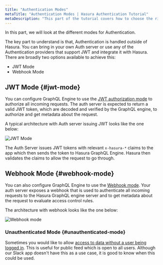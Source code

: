 ```yaml
---
title: "Authentication Modes"
metaTitle: "Authentication Modes | Hasura Authentication Tutorial"
metaDescription: "This part of the tutorial covers how to choose the right authentication mode in Hasura"
---
```


In this part, we will look at the different modes for Authentication. 

The key part to understand is that, Authentication is handled outside of Hasura. You can bring in your own Auth server or use any of the Authentication providers that support JWT and integrate it with Hasura. There are broadly two options available to achieve this:

- JWT Mode
- Webhook Mode

## JWT Mode {#jwt-mode}

You can configure GraphQL Engine to use the [JWT authorization mode](https://hasura.io/docs/latest/auth/authentication/jwt/) to authorize all incoming requests. The auth server is expected to return a valid JWT token, which are decoded and verified by the GraphQL engine, to authorize and get metadata about the request.

A typical architecture with Auth server issuing JWT looks like the one below:

![JWT Mode](https://graphql-engine-cdn.hasura.io/learn-hasura/assets/graphql-hasura-authentication/jwt-mode.png)

The Auth Server issues JWT tokens with relevant `x-hasura-*` claims to the app which then sends the token to Hasura GraphQL Engine. Hasura then validates the claims to allow the request to go through.

## Webhook Mode {#webhook-mode}

You can also configure GraphQL Engine to use the [Webhook mode](https://hasura.io/docs/latest/auth/authentication/webhook/). Your auth server exposes a webhook that is used to authenticate all incoming requests to the Hasura GraphQL engine server and to get metadata about the request to evaluate access control rules.

The architecture with webhook looks like the one below:

![Webhook mode](https://graphql-engine-cdn.hasura.io/learn-hasura/assets/graphql-hasura-authentication/webhook-mode.png)

### Unauthenticated Mode {#unauthenticated-mode}

Sometimes you would like to allow [access to data without a user being logged in](https://hasura.io/docs/latest/auth/authentication/unauthenticated-access/). This is useful for public feed which is open to all users. Although our Slack app doesn't have this as a use case, it is good to know when this could be used.
